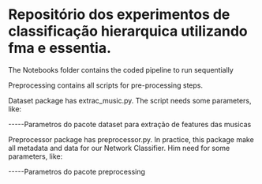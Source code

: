 # Repositório dos experimentos de classificação hierarquica utilizando fma e essentia.


The Notebooks folder contains the coded pipeline to run sequentially

Preprocessing contains all scripts for pre-processing steps.

Dataset package has extrac_music.py. The script needs some parameters, like:

-----Parametros do pacote dataset para extração de features das musicas


Preprocessor package has preprocessor.py. In practice, this package make all metadata and data for our Network Classifier.
Him need for some parameters, like:

-----Parametros do pacote preprocessing
